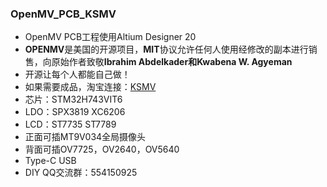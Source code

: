 ### OpenMV_PCB_KSMV
* OpenMV PCB工程使用Altium Designer 20
* **OPENMV**是美国的开源项目，**MIT**协议允许任何人使用经修改的副本进行销售，向原始作者致敬**Ibrahim Abdelkader和Kwabena W. Agyeman**
* 开源让每个人都能自己做！
* 如果需要成品，淘宝连接：[KSMV](https://item.taobao.com/item.htm?spm=a1z10.1-c-s.w4004-17480225679.8.bc5821d6jzZt2j&id=618072724609)
* 芯片：STM32H743VIT6
* LDO：SPX3819 XC6206
* LCD：ST7735 ST7789
* 正面可插MT9V034全局摄像头
* 背面可插OV7725，OV2640，OV5640
* Type-C USB
* DIY QQ交流群：554150925